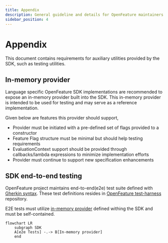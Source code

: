 ```yaml
---
title: Appendix
description: General guideline and details for OpenFeature maintainers and users
sidebar_position: 4
---
```


# Appendix

This document contains requirements for auxiliary utilities provided by the SDK, such as testing utilities.

## In-memory provider

Language specific OpenFeature SDK implementations are recommended to expose an in-memory provider built into the SDK.
This in-memory provider is intended to be used for testing and may serve as a reference implementation.

Given below are features this provider should support,

- Provider must be initiated with a pre-defined set of flags provided to a constructor
- Feature Flag structure must be minimal but should help testing requirements
- EvaluationContext support should be provided through callbacks/lambda expressions to minimize implementation efforts
- Provider must continue to support new specification enhancements

## SDK end-to-end testing

OpenFeature project maintains end-to-end(e2e) test suite defined with [Gherkin syntax](https://cucumber.io/docs/gherkin/).
These test definitions resides in [OpenFeature test-harness](https://github.com/open-feature/test-harness) repository.

E2E tests must utilize [in-memory provider](#in-memory-provider) defined withing the SDK and must be self-contained.

```mermaid
flowchart LR 
    subgraph SDK 
    A[e2e Tests] -.-> B[In-memory provider]
    end
```
